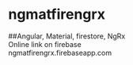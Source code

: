 # ngmatfirengrx
##Angular, Material, firestore, NgRx <br />
 Online link on firebase <br />
 ngmatfirengrx.firebaseapp.com <br />



